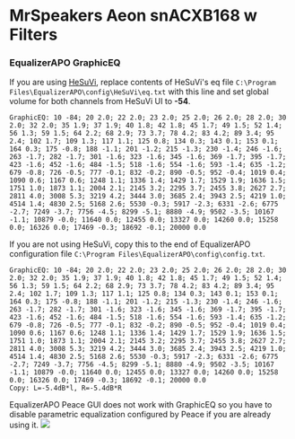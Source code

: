 # MrSpeakers Aeon snACXB168 w Filters
### EqualizerAPO GraphicEQ
If you are using [HeSuVi](https://sourceforge.net/projects/hesuvi/), replace contents of HeSuVi's eq file `C:\Program Files\EqualizerAPO\config\HeSuVi\eq.txt` with this line and set global volume for both channels from HeSuVi UI to **-54**.
```
GraphicEQ: 10 -84; 20 2.0; 22 2.0; 23 2.0; 25 2.0; 26 2.0; 28 2.0; 30 2.0; 32 2.0; 35 1.9; 37 1.9; 40 1.8; 42 1.8; 45 1.7; 49 1.5; 52 1.4; 56 1.3; 59 1.5; 64 2.2; 68 2.9; 73 3.7; 78 4.2; 83 4.2; 89 3.4; 95 2.4; 102 1.7; 109 1.3; 117 1.1; 125 0.8; 134 0.3; 143 0.1; 153 0.1; 164 0.3; 175 -0.8; 188 -1.1; 201 -1.2; 215 -1.3; 230 -1.4; 246 -1.6; 263 -1.7; 282 -1.7; 301 -1.6; 323 -1.6; 345 -1.6; 369 -1.7; 395 -1.7; 423 -1.6; 452 -1.6; 484 -1.5; 518 -1.6; 554 -1.6; 593 -1.4; 635 -1.2; 679 -0.8; 726 -0.5; 777 -0.1; 832 -0.2; 890 -0.5; 952 -0.4; 1019 0.4; 1090 0.6; 1167 0.6; 1248 1.1; 1336 1.4; 1429 1.7; 1529 1.9; 1636 1.5; 1751 1.0; 1873 1.1; 2004 2.1; 2145 3.2; 2295 3.7; 2455 3.8; 2627 2.7; 2811 4.0; 3008 5.3; 3219 4.2; 3444 3.0; 3685 2.4; 3943 2.5; 4219 1.0; 4514 1.4; 4830 2.5; 5168 2.6; 5530 -0.3; 5917 -2.3; 6331 -2.6; 6775 -2.7; 7249 -3.7; 7756 -4.5; 8299 -5.1; 8880 -4.9; 9502 -3.5; 10167 -1.1; 10879 -0.0; 11640 0.0; 12455 0.0; 13327 0.0; 14260 0.0; 15258 0.0; 16326 0.0; 17469 -0.3; 18692 -0.1; 20000 0.0
```
If you are not using HeSuVi, copy this to the end of EqualizerAPO configuration file `C:\Program Files\EqualizerAPO\config\config.txt`.
```
GraphicEQ: 10 -84; 20 2.0; 22 2.0; 23 2.0; 25 2.0; 26 2.0; 28 2.0; 30 2.0; 32 2.0; 35 1.9; 37 1.9; 40 1.8; 42 1.8; 45 1.7; 49 1.5; 52 1.4; 56 1.3; 59 1.5; 64 2.2; 68 2.9; 73 3.7; 78 4.2; 83 4.2; 89 3.4; 95 2.4; 102 1.7; 109 1.3; 117 1.1; 125 0.8; 134 0.3; 143 0.1; 153 0.1; 164 0.3; 175 -0.8; 188 -1.1; 201 -1.2; 215 -1.3; 230 -1.4; 246 -1.6; 263 -1.7; 282 -1.7; 301 -1.6; 323 -1.6; 345 -1.6; 369 -1.7; 395 -1.7; 423 -1.6; 452 -1.6; 484 -1.5; 518 -1.6; 554 -1.6; 593 -1.4; 635 -1.2; 679 -0.8; 726 -0.5; 777 -0.1; 832 -0.2; 890 -0.5; 952 -0.4; 1019 0.4; 1090 0.6; 1167 0.6; 1248 1.1; 1336 1.4; 1429 1.7; 1529 1.9; 1636 1.5; 1751 1.0; 1873 1.1; 2004 2.1; 2145 3.2; 2295 3.7; 2455 3.8; 2627 2.7; 2811 4.0; 3008 5.3; 3219 4.2; 3444 3.0; 3685 2.4; 3943 2.5; 4219 1.0; 4514 1.4; 4830 2.5; 5168 2.6; 5530 -0.3; 5917 -2.3; 6331 -2.6; 6775 -2.7; 7249 -3.7; 7756 -4.5; 8299 -5.1; 8880 -4.9; 9502 -3.5; 10167 -1.1; 10879 -0.0; 11640 0.0; 12455 0.0; 13327 0.0; 14260 0.0; 15258 0.0; 16326 0.0; 17469 -0.3; 18692 -0.1; 20000 0.0
Copy: L=-5.4dB*l, R=-5.4dB*R
```
EqualizerAPO Peace GUI does not work with GraphicEQ so you have to disable parametric equalization configured by Peace if you are already using it.
![](https://raw.githubusercontent.com/jaakkopasanen/AutoEq/master/results/Sonoma%20Model%20One/innerfidelity/onear/MrSpeakers%20Aeon%20snACXB168%20w%20Filters/MrSpeakers%20Aeon%20snACXB168%20w%20Filters.png)
